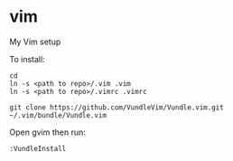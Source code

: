 # vim
My Vim setup

To install:

~~~
cd
ln -s <path to repo>/.vim .vim
ln -s <path to repo>/.vimrc .vimrc

git clone https://github.com/VundleVim/Vundle.vim.git ~/.vim/bundle/Vundle.vim
~~~

Open gvim then run:

~~~
:VundleInstall
~~~
